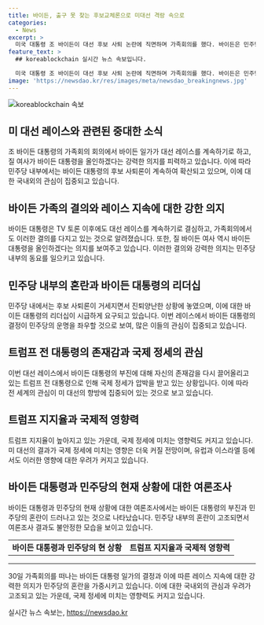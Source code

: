 ```yaml
---
title: 바이든, 출구 못 찾는 후보교체론으로 미대선 격랑 속으로
categories:
  - News
excerpt: >
  미국 대통령 조 바이든이 대선 후보 사퇴 논란에 직면하며 가족회의를 했다. 바이든은 민주당 교체론에 맞서 대선 레이스를 계속 이어가기로 결정했지만, 지지율 하락과 정치적 혼란 속에서 트럼프의 재출마 가능성이 떠오르자 국내외에서 주목을 받고 있다. 바이든은 TV 토론 후 가족으로부터도 완주를 고수해야 한다는 의견을 받았고, 민주당 내부에서도 바이든의 리더십에 대한 우려가 높아지고 있다. 트럼프는 바이든의 부진을 활용해 세계적인 주목을 받고 있으며, 미국 내에서는 바이든의 지지자와 반대자 사이에 갈등이 격화되고 있다. 미 대선 레이스의 향방에 대한 불안이 커지는 가운데 국제 사회에서도 이에 대한 우려가 커지고 있는 상황이다.
feature_text: >
  ## koreablockchain 실시간 뉴스 속보입니다.

  미국 대통령 조 바이든이 대선 후보 사퇴 논란에 직면하며 가족회의를 했다. 바이든은 민주당 교체론에 맞서 대선 레이스를 계속 이어가기로 결정했지만, 지지율 하락과 정치적 혼란 속에서 트럼프의 재출마 가능성이 떠오르자 국내외에서 주목을 받고 있다. 바이든은 TV 토론 후 가족으로부터도 완주를 고수해야 한다는 의견을 받았고, 민주당 내부에서도 바이든의 리더십에 대한 우려가 높아지고 있다. 트럼프는 바이든의 부진을 활용해 세계적인 주목을 받고 있으며, 미국 내에서는 바이든의 지지자와 반대자 사이에 갈등이 격화되고 있다. 미 대선 레이스의 향방에 대한 불안이 커지는 가운데 국제 사회에서도 이에 대한 우려가 커지고 있는 상황이다.
image: 'https://newsdao.kr/res/images/meta/newsdao_breakingnews.jpg'
---
```


<p><img src="https://newsdao.kr/res/images/meta/newsdao_breakingnews.jpg" alt="koreablockchain 속보" /></p>

<h2 data-ke-size="size26">미 대선 레이스와 관련된 중대한 소식</h2>

<p data-ke-size="size16">조 바이든 대통령의 가족회의 회의에서 바이든 일가가 대선 레이스를 계속하기로 하고, 질 여사가 바이든 대통령을 올인하겠다는 강력한 의지를 피력하고 있습니다. 이에 따라 민주당 내부에서는 바이든 대통령의 후보 사퇴론이 계속하여 확산되고 있으며, 이에 대한 국내외의 관심이 집중되고 있습니다.</p>

<h2 data-ke-size="size26">바이든 가족의 결의와 레이스 지속에 대한 강한 의지</h2>

<p data-ke-size="size16">바이든 대통령은 TV 토론 이후에도 대선 레이스를 계속하기로 결심하고, 가족회의에서도 이러한 결의를 다지고 있는 것으로 알려졌습니다. 또한, 질 바이든 여사 역시 바이든 대통령을 올인하겠다는 의지를 보여주고 있습니다. 이러한 결의와 강력한 의지는 민주당 내부의 동요를 일으키고 있습니다.</p>

<h2 data-ke-size="size26">민주당 내부의 혼란과 바이든 대통령의 리더십</h2>

<p data-ke-size="size16">민주당 내에서는 후보 사퇴론이 거세지면서 진퇴양난한 상황에 놓였으며, 이에 대한 바이든 대통령의 리더십이 시급하게 요구되고 있습니다. 이번 레이스에서 바이든 대통령의 결정이 민주당의 운명을 좌우할 것으로 보여, 많은 이들의 관심이 집중되고 있습니다.</p>

<h2 data-ke-size="size26">트럼프 전 대통령의 존재감과 국제 정세의 관심</h2>

<p data-ke-size="size16">이번 대선 레이스에서 바이든 대통령의 부진에 대해 자신의 존재감을 다시 끌어올리고 있는 트럼프 전 대통령으로 인해 국제 정세가 압박을 받고 있는 상황입니다. 이에 따라 전 세계의 관심이 미 대선의 향방에 집중되어 있는 것으로 보고 있습니다.</p>

<h2 data-ke-size="size26">트럼프 지지율과 국제적 영향력</h2>

<p data-ke-size="size16">트럼프 지지율이 높아지고 있는 가운데, 국제 정세에 미치는 영향력도 커지고 있습니다. 미 대선의 결과가 국제 정세에 미치는 영향은 더욱 커질 전망이며, 유럽과 이스라엘 등에서도 이러한 영향에 대한 우려가 커지고 있습니다.</p>

<h2 data-ke-size="size26">바이든 대통령과 민주당의 현재 상황에 대한 여론조사</h2>

<p data-ke-size="size16">바이든 대통령과 민주당의 현재 상황에 대한 여론조사에서는 바이든 대통령의 부진과 민주당의 혼란이 드러나고 있는 것으로 나타났습니다. 민주당 내부의 혼란이 고조되면서 여론조사 결과도 불안정한 모습을 보이고 있습니다.</p>

<p data-ke-size="size16"></p>

<table>
<tbody>
<tr>
<td style="text-align: center; height: 17px;"><b>바이든 대통령과 민주당의 현 상황</b></td>
<td style="text-align: center; height: 17px;"><b>트럼프 지지율과 국제적 영향력</b></td>
</tr>
</tbody>
</table>

<hr>

<p data-ke-size="size16"></p>

<p data-ke-size="size16">30일 가족회의를 떠나는 바이든 대통령 일가의 결정과 이에 따른 레이스 지속에 대한 강력한 의지가 민주당의 혼란을 가중시키고 있습니다. 이에 대한 국내외의 관심과 우려가 고조되고 있는 가운데, 국제 정세에 미치는 영향력도 커지고 있습니다.</p>
실시간 뉴스 속보는, <a href="https://newsdao.kr" rel="dofollow">https://newsdao.kr</a>


